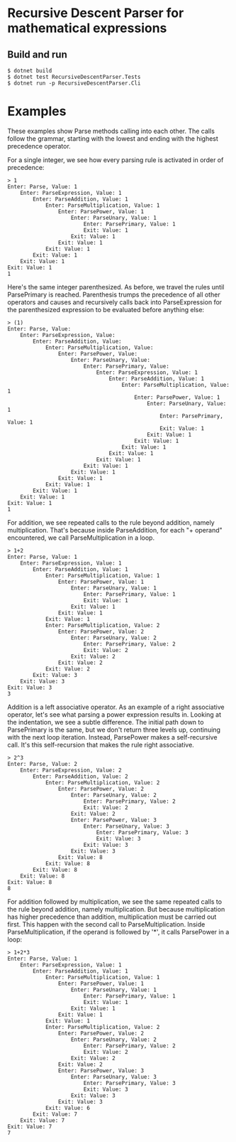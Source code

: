 # Recursive Descent Parser for mathematical expressions

## Build and run

    $ dotnet build
    $ dotnet test RecursiveDescentParser.Tests 
    $ dotnet run -p RecursiveDescentParser.Cli

# Examples

These examples show Parse methods calling into each other. The calls follow the
grammar, starting with the lowest and ending with the highest precedence
operator.

For a single integer, we see how every parsing rule is activated in order of
precedence:

```
> 1
Enter: Parse, Value: 1
    Enter: ParseExpression, Value: 1
        Enter: ParseAddition, Value: 1
            Enter: ParseMultiplication, Value: 1
                Enter: ParsePower, Value: 1
                    Enter: ParseUnary, Value: 1
                        Enter: ParsePrimary, Value: 1
                        Exit: Value: 1
                    Exit: Value: 1
                Exit: Value: 1
            Exit: Value: 1
        Exit: Value: 1
    Exit: Value: 1
Exit: Value: 1
1
```

Here's the same integer parenthesized. As before, we travel the rules until
ParsePrimary is reached. Parenthesis trumps the precedence of all other
operators and causes and recursively calls back into ParseExpression for the
parenthesized expression to be evaluated before anything else:

```
> (1)
Enter: Parse, Value: 
    Enter: ParseExpression, Value: 
        Enter: ParseAddition, Value: 
            Enter: ParseMultiplication, Value: 
                Enter: ParsePower, Value: 
                    Enter: ParseUnary, Value: 
                        Enter: ParsePrimary, Value: 
                            Enter: ParseExpression, Value: 1
                                Enter: ParseAddition, Value: 1
                                    Enter: ParseMultiplication, Value: 1
                                        Enter: ParsePower, Value: 1
                                            Enter: ParseUnary, Value: 1
                                                Enter: ParsePrimary, Value: 1
                                                Exit: Value: 1
                                            Exit: Value: 1
                                        Exit: Value: 1
                                    Exit: Value: 1
                                Exit: Value: 1
                            Exit: Value: 1
                        Exit: Value: 1
                    Exit: Value: 1
                Exit: Value: 1
            Exit: Value: 1
        Exit: Value: 1
    Exit: Value: 1
Exit: Value: 1
1
```

For addition, we see repeated calls to the rule beyond addition, namely
multiplication. That's because inside ParseAddition, for each "+ operand"
encountered, we call ParseMultiplication in a loop.

```
> 1+2
Enter: Parse, Value: 1
    Enter: ParseExpression, Value: 1
        Enter: ParseAddition, Value: 1
            Enter: ParseMultiplication, Value: 1
                Enter: ParsePower, Value: 1
                    Enter: ParseUnary, Value: 1
                        Enter: ParsePrimary, Value: 1
                        Exit: Value: 1
                    Exit: Value: 1
                Exit: Value: 1
            Exit: Value: 1
            Enter: ParseMultiplication, Value: 2
                Enter: ParsePower, Value: 2
                    Enter: ParseUnary, Value: 2
                        Enter: ParsePrimary, Value: 2
                        Exit: Value: 2
                    Exit: Value: 2
                Exit: Value: 2
            Exit: Value: 2
        Exit: Value: 3
    Exit: Value: 3
Exit: Value: 3
3
```

Addition is a left associative operator. As an example of a right associative
operator, let's see what parsing a power expression results in. Looking at the
indentation, we see a subtle difference. The initial path down to ParsePrimary
is the same, but we don't return three levels up, continuing with the next loop
iteration. Instead, ParsePower makes a self-recursive call. It's this
self-recursion that makes the rule right associative.

```
> 2^3
Enter: Parse, Value: 2
    Enter: ParseExpression, Value: 2
        Enter: ParseAddition, Value: 2
            Enter: ParseMultiplication, Value: 2
                Enter: ParsePower, Value: 2
                    Enter: ParseUnary, Value: 2
                        Enter: ParsePrimary, Value: 2
                        Exit: Value: 2
                    Exit: Value: 2
                    Enter: ParsePower, Value: 3
                        Enter: ParseUnary, Value: 3
                            Enter: ParsePrimary, Value: 3
                            Exit: Value: 3
                        Exit: Value: 3
                    Exit: Value: 3
                Exit: Value: 8
            Exit: Value: 8
        Exit: Value: 8
    Exit: Value: 8
Exit: Value: 8
8
```

For addition followed by multiplication, we see the same repeated calls to the
rule beyond addition, namely multiplication. But because multiplication has
higher precedence than addition, multiplication must be carried out first. This
happen with the second call to ParseMultiplication. Inside ParseMultiplication,
if the operand is followed by '*', it calls ParsePower in a loop:

```
> 1+2*3
Enter: Parse, Value: 1
    Enter: ParseExpression, Value: 1
        Enter: ParseAddition, Value: 1
            Enter: ParseMultiplication, Value: 1
                Enter: ParsePower, Value: 1
                    Enter: ParseUnary, Value: 1
                        Enter: ParsePrimary, Value: 1
                        Exit: Value: 1
                    Exit: Value: 1
                Exit: Value: 1
            Exit: Value: 1
            Enter: ParseMultiplication, Value: 2
                Enter: ParsePower, Value: 2
                    Enter: ParseUnary, Value: 2
                        Enter: ParsePrimary, Value: 2
                        Exit: Value: 2
                    Exit: Value: 2
                Exit: Value: 2
                Enter: ParsePower, Value: 3
                    Enter: ParseUnary, Value: 3
                        Enter: ParsePrimary, Value: 3
                        Exit: Value: 3
                    Exit: Value: 3
                Exit: Value: 3
            Exit: Value: 6
        Exit: Value: 7
    Exit: Value: 7
Exit: Value: 7
7
```